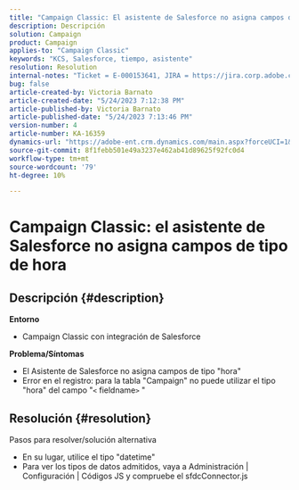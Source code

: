 ```yaml
---
title: "Campaign Classic: El asistente de Salesforce no asigna campos de tipo de tiempo"
description: Descripción
solution: Campaign
product: Campaign
applies-to: "Campaign Classic"
keywords: "KCS, Salesforce, tiempo, asistente"
resolution: Resolution
internal-notes: "Ticket = E-000153641, JIRA = https://jira.corp.adobe.com/browse/NEO-27340"
bug: false
article-created-by: Victoria Barnato
article-created-date: "5/24/2023 7:12:38 PM"
article-published-by: Victoria Barnato
article-published-date: "5/24/2023 7:13:46 PM"
version-number: 4
article-number: KA-16359
dynamics-url: "https://adobe-ent.crm.dynamics.com/main.aspx?forceUCI=1&pagetype=entityrecord&etn=knowledgearticle&id=a238fbef-66fa-ed11-8849-6045bd006b3d"
source-git-commit: 8f1febb501e49a3237e462ab41d89625f92fc0d4
workflow-type: tm+mt
source-wordcount: '79'
ht-degree: 10%

---
```


# Campaign Classic: el asistente de Salesforce no asigna campos de tipo de hora

## Descripción {#description}

<b>Entorno</b>
- Campaign Classic con integración de Salesforce

<b>Problema/Síntomas</b>
- El Asistente de Salesforce no asigna campos de tipo &quot;hora&quot;
- Error en el registro: para la tabla &quot;Campaign&quot; no puede utilizar el tipo &quot;hora&quot; del campo &quot;`<` fieldname`>` &quot;



## Resolución {#resolution}

Pasos para resolver/solución alternativa
- En su lugar, utilice el tipo &quot;datetime&quot;
- Para ver los tipos de datos admitidos, vaya a Administración | Configuración | Códigos JS y compruebe el sfdcConnector.js





